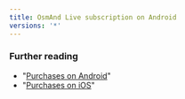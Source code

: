 ```yaml
---
title: OsmAnd Live subscription on Android
versions: '*'
---
```


### Further reading

- "[Purchases on Android](/purchases/in-apps-android)"
- "[Purchases on iOS](/purchases/in-apps-ios)"
